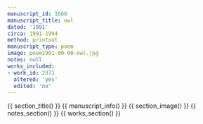 ```yaml
---
manuscript_id: 1660
manuscript_title: owl
dated: '1991'
circa: 1991-1994
method: printout
manuscript_type: poem
image: poem1991-00-00-owl.jpg
notes: null
works_included:
- work_id: 2371
  altered: 'yes'
  edited: 'no'
---
```


{{ section_title() }}
{{ manuscript_info() }}
{{ section_image() }}
{{ notes_section() }}
{{ works_section() }}

